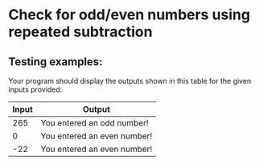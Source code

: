 # Check for odd/even numbers using repeated subtraction

## Testing examples:

Your program should display the outputs shown in this table for the given
inputs provided:

| Input | Output                      |
| ----- | --------------------------- |
| 265   | You entered an odd number!  |
| 0     | You entered an even number! |
| -22   | You entered an even number! |
